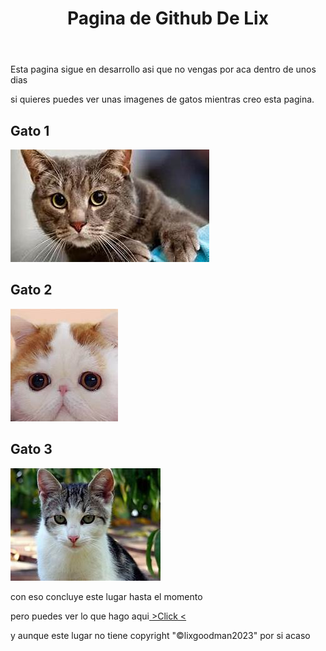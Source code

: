 <!DOCTYPE html>
<html class="backhtml">    
    <head>
        <meta charset="utf-8">
    </head>
    <body>
        <header>
            <h1>Pagina de Github De Lix</h1>
        </header>
        <p>Esta pagina sigue en desarrollo asi que no vengas por aca dentro de unos dias</p>
        <p>si quieres puedes ver unas imagenes de gatos mientras creo esta pagina.</p>
        <h2>Gato 1</h2>
        <img src="/Gatos/gato1.png">
        <h2>Gato 2</h2>
        <img src="/Gatos/gato2.png">
        <h2>Gato 3</h2>
        <img src="/Gatos/gato3.png">
        <footer>
            <p>con eso concluye este lugar hasta el momento<p>
            <p>pero puedes ver lo que hago aqui<a href="https://www.youtube.com/watch?v=dQw4w9WgXcQ&ab_channel=RickAstley"> >Click < </a></p>
            <p>y aunque este lugar no tiene copyright "&copy;lixgoodman2023" por si acaso
    </body>
</html>
